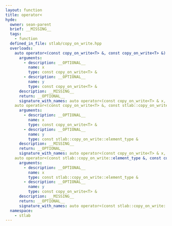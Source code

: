 ```yaml
---
layout: function
title: operator<
hyde:
  owner: sean-parent
  brief: __MISSING__
  tags:
    - function
  defined_in_file: stlab/copy_on_write.hpp
  overloads:
    auto operator<(const copy_on_write<T> &, const copy_on_write<T> &) -> bool:
      arguments:
        - description: __OPTIONAL__
          name: x
          type: const copy_on_write<T> &
        - description: __OPTIONAL__
          name: y
          type: const copy_on_write<T> &
      description: __MISSING__
      return: __OPTIONAL__
      signature_with_names: auto operator<(const copy_on_write<T> & x, const copy_on_write<T> & y) -> bool
    auto operator<(const copy_on_write<T> &, const stlab::copy_on_write::element_type &) -> bool:
      arguments:
        - description: __OPTIONAL__
          name: x
          type: const copy_on_write<T> &
        - description: __OPTIONAL__
          name: y
          type: const stlab::copy_on_write::element_type &
      description: __MISSING__
      return: __OPTIONAL__
      signature_with_names: auto operator<(const copy_on_write<T> & x, const stlab::copy_on_write::element_type & y) -> bool
    auto operator<(const stlab::copy_on_write::element_type &, const copy_on_write<T> &) -> bool:
      arguments:
        - description: __OPTIONAL__
          name: x
          type: const stlab::copy_on_write::element_type &
        - description: __OPTIONAL__
          name: y
          type: const copy_on_write<T> &
      description: __MISSING__
      return: __OPTIONAL__
      signature_with_names: auto operator<(const stlab::copy_on_write::element_type & x, const copy_on_write<T> & y) -> bool
  namespace:
    - stlab
---
```

